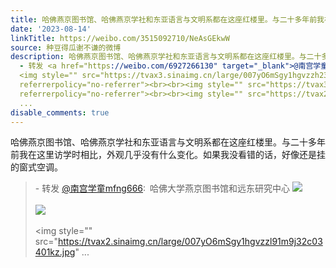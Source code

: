 ```yaml
---
title: 哈佛燕京图书馆、哈佛燕京学社和东亚语言与文明系都在这座红楼里。与二十多年前我在这里访学时相比，外观几乎没有什么变化。如果我没看错的话，好像还是挂的窗式...
date: '2023-08-14'
linkTitle: https://weibo.com/3515092710/NeAsGEkwW
source: 种豆得瓜谢不谦的微博
description: 哈佛燕京图书馆、哈佛燕京学社和东亚语言与文明系都在这座红楼里。与二十多年前我在这里访学时相比，外观几乎没有什么变化。如果我没看错的话，好像还是挂的窗式空调。<br><blockquote>
  - 转发 <a href="https://weibo.com/6927266130" target="_blank">@南宫学童mfng666</a>: 哈佛大学燕京图书馆和远东研究中心
  <img style="" src="https://tvax3.sinaimg.cn/large/007yO6mSgy1hgvzzh23swj32c0340e83.jpg"
  referrerpolicy="no-referrer"><br><br><img style="" src="https://tvax3.sinaimg.cn/large/007yO6mSgy1hgvzzj3p75j32c03401kz.jpg"
  referrerpolicy="no-referrer"><br><br><img style="" src="https://tvax2.sinaimg.cn/large/007yO6mSgy1hgvzzl91m9j32c03401kz.jpg"
  ...
disable_comments: true
---
```

哈佛燕京图书馆、哈佛燕京学社和东亚语言与文明系都在这座红楼里。与二十多年前我在这里访学时相比，外观几乎没有什么变化。如果我没看错的话，好像还是挂的窗式空调。<br><blockquote> - 转发 <a href="https://weibo.com/6927266130" target="_blank">@南宫学童mfng666</a>: 哈佛大学燕京图书馆和远东研究中心 <img style="" src="https://tvax3.sinaimg.cn/large/007yO6mSgy1hgvzzh23swj32c0340e83.jpg" referrerpolicy="no-referrer"><br><br><img style="" src="https://tvax3.sinaimg.cn/large/007yO6mSgy1hgvzzj3p75j32c03401kz.jpg" referrerpolicy="no-referrer"><br><br><img style="" src="https://tvax2.sinaimg.cn/large/007yO6mSgy1hgvzzl91m9j32c03401kz.jpg" ...